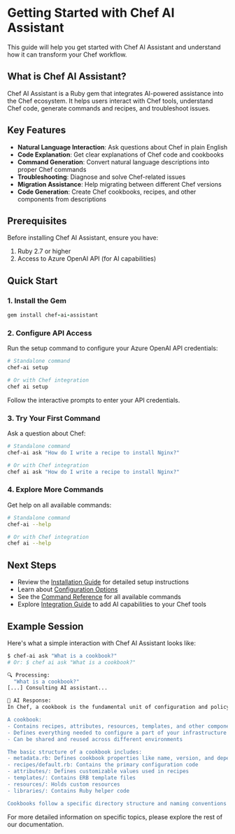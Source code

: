 # Getting Started with Chef AI Assistant

This guide will help you get started with Chef AI Assistant and understand how it can transform your Chef workflow.

## What is Chef AI Assistant?

Chef AI Assistant is a Ruby gem that integrates AI-powered assistance into the Chef ecosystem. It helps users interact with Chef tools, understand Chef code, generate commands and recipes, and troubleshoot issues.

## Key Features

- **Natural Language Interaction**: Ask questions about Chef in plain English
- **Code Explanation**: Get clear explanations of Chef code and cookbooks
- **Command Generation**: Convert natural language descriptions into proper Chef commands
- **Troubleshooting**: Diagnose and solve Chef-related issues
- **Migration Assistance**: Help migrating between different Chef versions
- **Code Generation**: Create Chef cookbooks, recipes, and other components from descriptions

## Prerequisites

Before installing Chef AI Assistant, ensure you have:

1. Ruby 2.7 or higher
2. Access to Azure OpenAI API (for AI capabilities)

## Quick Start

### 1. Install the Gem

```ruby
gem install chef-ai-assistant
```

### 2. Configure API Access

Run the setup command to configure your Azure OpenAI API credentials:

```bash
# Standalone command
chef-ai setup

# Or with Chef integration
chef ai setup
```

Follow the interactive prompts to enter your API credentials.

### 3. Try Your First Command

Ask a question about Chef:

```bash
# Standalone command
chef-ai ask "How do I write a recipe to install Nginx?"

# Or with Chef integration
chef ai ask "How do I write a recipe to install Nginx?"
```

### 4. Explore More Commands

Get help on all available commands:

```bash
# Standalone command
chef-ai --help

# Or with Chef integration
chef ai --help
```

## Next Steps

- Review the [Installation Guide](installation.md) for detailed setup instructions
- Learn about [Configuration Options](configuration.md)
- See the [Command Reference](commands/index.md) for all available commands
- Explore [Integration Guide](integration_guide.md) to add AI capabilities to your Chef tools

## Example Session

Here's what a simple interaction with Chef AI Assistant looks like:

```bash
$ chef-ai ask "What is a cookbook?"
# Or: $ chef ai ask "What is a cookbook?"

🔍 Processing:
  "What is a cookbook?"
[...] Consulting AI assistant...

🤖 AI Response:
In Chef, a cookbook is the fundamental unit of configuration and policy distribution. Here's what you need to know:

A cookbook:
- Contains recipes, attributes, resources, templates, and other components
- Defines everything needed to configure a part of your infrastructure
- Can be shared and reused across different environments

The basic structure of a cookbook includes:
- metadata.rb: Defines cookbook properties like name, version, and dependencies
- recipes/default.rb: Contains the primary configuration code
- attributes/: Defines customizable values used in recipes
- templates/: Contains ERB template files
- resources/: Holds custom resources
- libraries/: Contains Ruby helper code

Cookbooks follow a specific directory structure and naming conventions to ensure they work properly with the Chef ecosystem.
```

For more detailed information on specific topics, please explore the rest of our documentation.
